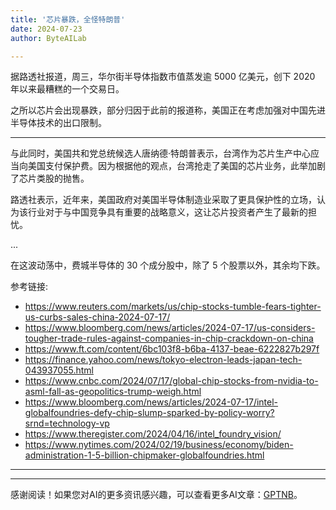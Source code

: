 ```yaml
---
title: '芯片暴跌，全怪特朗普'
date: 2024-07-23
author: ByteAILab

---
```


据路透社报道，周三，华尔街半导体指数市值蒸发逾 5000 亿美元，创下 2020 年以来最糟糕的一个交易日。

之所以芯片会出现暴跌，部分归因于此前的报道称，美国正在考虑加强对中国先进半导体技术的出口限制。

---
与此同时，美国共和党总统候选人唐纳德·特朗普表示，台湾作为芯片生产中心应当向美国支付保护费。因为根据他的观点，台湾抢走了美国的芯片业务，此举加剧了芯片类股的抛售。

路透社表示，近年来，美国政府对美国半导体制造业采取了更具保护性的立场，认为该行业对于与中国竞争具有重要的战略意义，这让芯片投资者产生了最新的担忧。

...

在这波动荡中，费城半导体的 30 个成分股中，除了 5 个股票以外，其余均下跌。

参考链接:
- https://www.reuters.com/markets/us/chip-stocks-tumble-fears-tighter-us-curbs-sales-china-2024-07-17/
- https://www.bloomberg.com/news/articles/2024-07-17/us-considers-tougher-trade-rules-against-companies-in-chip-crackdown-on-china
- https://www.ft.com/content/6bc103f8-b6ba-4137-beae-6222827b297f
- https://finance.yahoo.com/news/tokyo-electron-leads-japan-tech-043937055.html
- https://www.cnbc.com/2024/07/17/global-chip-stocks-from-nvidia-to-asml-fall-as-geopolitics-trump-weigh.html
- https://www.bloomberg.com/news/articles/2024-07-17/intel-globalfoundries-defy-chip-slump-sparked-by-policy-worry?srnd=technology-vp
- https://www.theregister.com/2024/04/16/intel_foundry_vision/
- https://www.nytimes.com/2024/02/19/business/economy/biden-administration-1-5-billion-chipmaker-globalfoundries.html

---
---
感谢阅读！如果您对AI的更多资讯感兴趣，可以查看更多AI文章：[GPTNB](https://gptnb.com)。